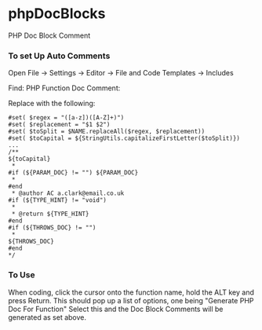 # phpDocBlocks
PHP Doc Block Comment

### To set Up Auto Comments
Open File -> Settings -> Editor -> File and Code Templates -> Includes

Find:
PHP Function Doc Comment:

Replace with the following: 

```
#set( $regex = "([a-z])([A-Z]+)")
#set( $replacement = "$1 $2")
#set( $toSplit = $NAME.replaceAll($regex, $replacement))
#set( $toCapital = ${StringUtils.capitalizeFirstLetter($toSplit)})
...
/**
${toCapital}
 * 
#if (${PARAM_DOC} != "") ${PARAM_DOC}
 *
#end
 * @author AC a.clark@email.co.uk
#if (${TYPE_HINT} != "void")
 *
 * @return ${TYPE_HINT}
#end
#if (${THROWS_DOC} != "") 
 *
${THROWS_DOC}
#end
*/
```

### To Use
When coding, click the cursor onto the function name, hold the ALT key and press Return.  This should pop up a list of options, one being "Generate PHP Doc For Function"  Select this and the Doc Block Comments will be generated as set above.
